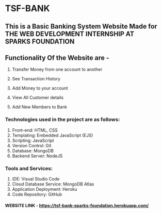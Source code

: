 # TSF-BANK

## This is a Basic Banking System Website Made for THE WEB DEVELOPMENT INTERNSHIP AT SPARKS FOUNDATION

## Functionality Of the Website are -  

1) Transfer Money from one account to another

2) See Transaction History

3) Add Money to your account

4) View All Customer details

5) Add New Members to Bank 


### Technologies used in the project are as follows:
1. Front-end: HTML, CSS
2. Templating: Embedded JavaScript (EJS)
3. Scripting: JavaScript
4. Version Control: Git
5. Database: MongoDB
6. Backend Server: NodeJS

### Tools and Services:
1. IDE: Visual Studio Code
2. Cloud Database Service: MongoDB Atlas
3. Application Deployment: Heroku
4. Code Repository: GitHub

#### WEBSITE LINK - https://tsf-bank-sparks-foundation.herokuapp.com/
